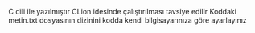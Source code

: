 C dili ile yazılmıştır
CLion idesinde çalıştırılması tavsiye edilir
Koddaki metin.txt dosyasının dizinini kodda kendi bilgisayarınıza göre ayarlayınız
